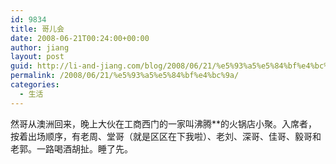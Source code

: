 ```yaml
---
id: 9834
title: 哥儿会
date: 2008-06-21T00:24:00+00:00
author: jiang
layout: post
guid: http://li-and-jiang.com/blog/2008/06/21/%e5%93%a5%e5%84%bf%e4%bc%9a/
permalink: /2008/06/21/%e5%93%a5%e5%84%bf%e4%bc%9a/
categories:
  - 生活
---
```

然哥从澳洲回来，晚上大伙在工商西门的一家叫沸腾**的火锅店小聚。入席者，按着出场顺序，有老周、堂哥（就是区区在下我啦）、老刘、深哥、佳哥、毅哥和老郭。一路喝酒胡扯。睡了先。
